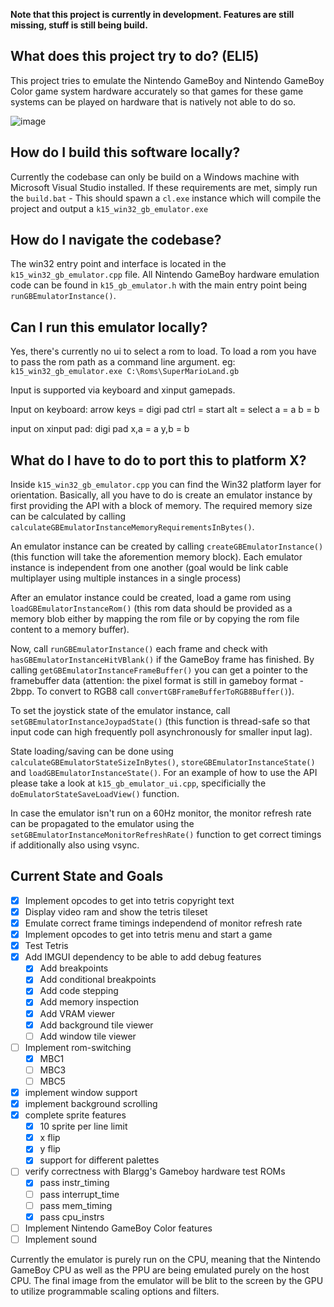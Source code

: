 **Note that this project is currently in development. Features are still missing, stuff is still being build.**

## What does this project try to do? (ELI5)
This project tries to emulate the Nintendo GameBoy and Nintendo GameBoy Color game system hardware accurately so that games for these game systems can be played on hardware
that is natively not able to do so.

![image](https://user-images.githubusercontent.com/7531672/127722959-08906958-a2d4-4002-ab79-d5f5692cdc5c.png)

## How do I build this software locally?

Currently the codebase can only be build on a Windows machine with Microsoft Visual Studio installed.
If these requirements are met, simply run the `build.bat` - This should spawn a `cl.exe` instance which will compile
the project and output a `k15_win32_gb_emulator.exe`

## How do I navigate the codebase?

The win32 entry point and interface is located in the `k15_win32_gb_emulator.cpp` file.
All Nintendo GameBoy hardware emulation code can be found in `k15_gb_emulator.h` with the main entry point being `runGBEmulatorInstance()`.

## Can I run this emulator locally?

Yes, there's currently no ui to select a rom to load. To load a rom you have to pass the rom path as a command line argument.
eg: `k15_win32_gb_emulator.exe C:\Roms\SuperMarioLand.gb`

Input is supported via keyboard and xinput gamepads.

Input on keyboard:
arrow keys  =     digi pad
ctrl        =     start
alt         =     select
a           =     a
b           =     b

input on xinput pad:
digi pad
x,a         =     a
y,b         =     b

## What do I have to do to port this to platform X?

Inside `k15_win32_gb_emulator.cpp` you can find the Win32 platform layer for orientation.
Basically, all you have to do is create an emulator instance by first providing the API with a block of memory.
The required memory size can be calculated by calling `calculateGBEmulatorInstanceMemoryRequirementsInBytes()`.

An emulator instance can be created by calling `createGBEmulatorInstance()` (this function will take the aforemention memory block).
Each emulator instance is independent from one another (goal would be link cable multiplayer using multiple instances in a single process)

After an emulator instance could be created, load a game rom using `loadGBEmulatorInstanceRom()` (this rom data should be provided as a memory blob
either by mapping the rom file or by copying the rom file content to a memory buffer).

Now, call `runGBEmulatorInstance()` each frame and check with `hasGBEmulatorInstanceHitVBlank()` if the GameBoy frame has finished. By calling `getGBEmulatorInstanceFrameBuffer()` you can get a pointer to the framebuffer data (attention: the pixel format is still in gameboy format - 2bpp. To convert to RGB8 call `convertGBFrameBufferToRGB8Buffer()`).

To set the joystick state of the emulator instance, call `setGBEmulatorInstanceJoypadState()` (this function is thread-safe so that input code can 
high frequently poll asynchronously for smaller input lag). 

State loading/saving can be done using `calculateGBEmulatorStateSizeInBytes()`, `storeGBEmulatorInstanceState()` and `loadGBEmulatorInstanceState()`.
For an example of how to use the API please take a look at `k15_gb_emulator_ui.cpp`, specificially the `doEmulatorStateSaveLoadView()` function.

In case the emulator isn't run on a 60Hz monitor, the monitor refresh rate can be propagated to the emulator using the `setGBEmulatorInstanceMonitorRefreshRate()` function to get correct timings if additionally also using vsync.

## Current State and Goals

- [x] Implement opcodes to get into tetris copyright text
- [x] Display video ram and show the tetris tileset
- [x] Emulate correct frame timings independend of monitor refresh rate
- [x] Implement opcodes to get into tetris menu and start a game
- [x] Test Tetris
- [x] Add IMGUI dependency to be able to add debug features
  - [x] Add breakpoints
  - [x] Add conditional breakpoints
  - [x] Add code stepping
  - [x] Add memory inspection
  - [x] Add VRAM viewer
  - [x] Add background tile viewer
  - [ ] Add window tile viewer
- [ ] Implement rom-switching
  - [x] MBC1
  - [ ] MBC3
  - [ ] MBC5
- [x] implement window support
- [x] implement background scrolling
- [x] complete sprite features
  - [x] 10 sprite per line limit
  - [x] x flip 
  - [x] y flip
  - [x] support for different palettes
- [ ] verify correctness with Blargg's Gameboy hardware test ROMs
  - [x] pass instr_timing
  - [ ] pass interrupt_time
  - [ ] pass mem_timing
  - [x] pass cpu_instrs
- [ ] Implement Nintendo GameBoy Color features
- [ ] Implement sound

Currently the emulator is purely run on the CPU, meaning that the Nintendo GameBoy CPU as well as the PPU are being emulated purely on the host CPU.
The final image from the emulator will be blit to the screen by the GPU to utilize programmable scaling options and filters.
